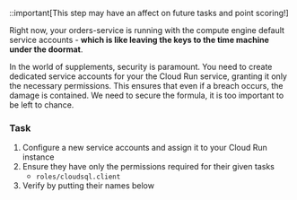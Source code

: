 ::important[This step may have an affect on future tasks and point scoring!]

Right now, your orders-service is running with the compute engine default service accounts - **which is like leaving the keys to the time machine under the doormat**.

In the world of supplements, security is paramount. You need to create dedicated service accounts for your the Cloud Run service, granting it only the necessary permissions. This ensures that even if a breach occurs, the damage is contained. We need to secure the formula, it is too important to be left to chance.

### Task

1. Configure a new service accounts and assign it to your Cloud Run instance
2. Ensure they have only the permissions required for their given tasks
    * `roles/cloudsql.client`
3. Verify by putting their names below
